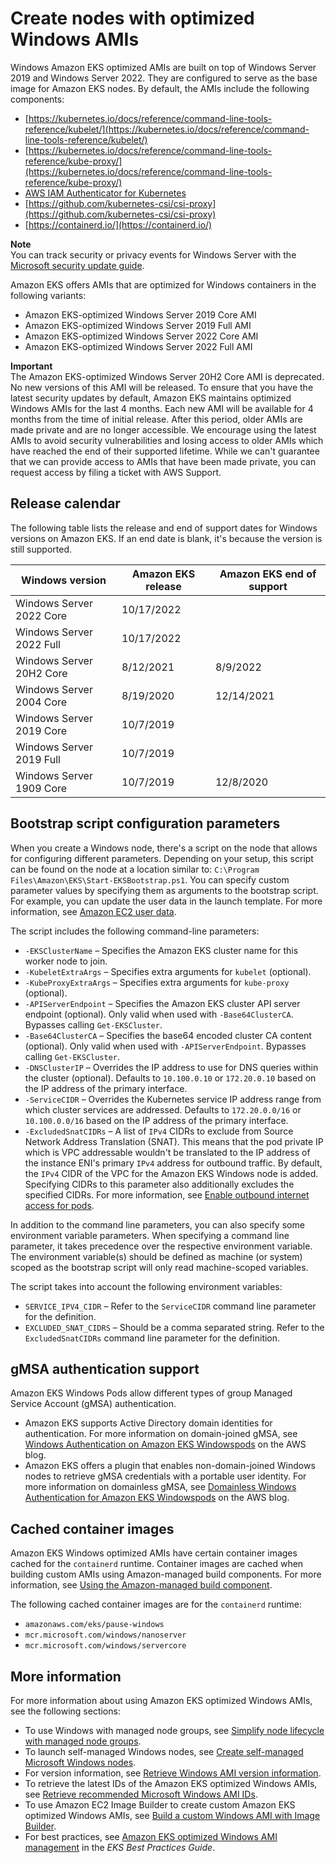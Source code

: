 # Create nodes with optimized Windows AMIs<a name="eks-optimized-windows-ami"></a>

Windows Amazon EKS optimized AMIs are built on top of Windows Server 2019 and Windows Server 2022\. They are configured to serve as the base image for Amazon EKS nodes\. By default, the AMIs include the following components:
+ [https://kubernetes.io/docs/reference/command-line-tools-reference/kubelet/](https://kubernetes.io/docs/reference/command-line-tools-reference/kubelet/)
+ [https://kubernetes.io/docs/reference/command-line-tools-reference/kube-proxy/](https://kubernetes.io/docs/reference/command-line-tools-reference/kube-proxy/)
+ [AWS IAM Authenticator for Kubernetes](https://github.com/kubernetes-sigs/aws-iam-authenticator)
+ [https://github.com/kubernetes-csi/csi-proxy](https://github.com/kubernetes-csi/csi-proxy)
+ [https://containerd.io/](https://containerd.io/)

**Note**  
You can track security or privacy events for Windows Server with the [Microsoft security update guide](https://portal.msrc.microsoft.com/en-us/security-guidance)\.

Amazon EKS offers AMIs that are optimized for Windows containers in the following variants:
+ Amazon EKS\-optimized Windows Server 2019 Core AMI
+ Amazon EKS\-optimized Windows Server 2019 Full AMI
+ Amazon EKS\-optimized Windows Server 2022 Core AMI
+ Amazon EKS\-optimized Windows Server 2022 Full AMI

**Important**  
The Amazon EKS\-optimized Windows Server 20H2 Core AMI is deprecated\. No new versions of this AMI will be released\.
To ensure that you have the latest security updates by default, Amazon EKS maintains optimized Windows AMIs for the last 4 months\. Each new AMI will be available for 4 months from the time of initial release\. After this period, older AMIs are made private and are no longer accessible\. We encourage using the latest AMIs to avoid security vulnerabilities and losing access to older AMIs which have reached the end of their supported lifetime\. While we can't guarantee that we can provide access to AMIs that have been made private, you can request access by filing a ticket with AWS Support\.

## Release calendar<a name="windows-ami-release-calendar"></a>

The following table lists the release and end of support dates for Windows versions on Amazon EKS\. If an end date is blank, it's because the version is still supported\.


| Windows version | Amazon EKS release | Amazon EKS end of support | 
| --- | --- | --- | 
| Windows Server 2022 Core | 10/17/2022 |  | 
| Windows Server 2022 Full | 10/17/2022 |  | 
| Windows Server 20H2 Core | 8/12/2021 | 8/9/2022 | 
| Windows Server 2004 Core | 8/19/2020 | 12/14/2021 | 
| Windows Server 2019 Core | 10/7/2019 |  | 
| Windows Server 2019 Full | 10/7/2019 |  | 
| Windows Server 1909 Core | 10/7/2019 | 12/8/2020 | 

## Bootstrap script configuration parameters<a name="bootstrap-script-configuration-parameters"></a>

When you create a Windows node, there's a script on the node that allows for configuring different parameters\. Depending on your setup, this script can be found on the node at a location similar to: `C:\Program Files\Amazon\EKS\Start-EKSBootstrap.ps1`\. You can specify custom parameter values by specifying them as arguments to the bootstrap script\. For example, you can update the user data in the launch template\. For more information, see [Amazon EC2 user data](launch-templates.md#launch-template-user-data)\.

The script includes the following command\-line parameters:
+ `-EKSClusterName` – Specifies the Amazon EKS cluster name for this worker node to join\.
+ `-KubeletExtraArgs` – Specifies extra arguments for `kubelet` \(optional\)\.
+ `-KubeProxyExtraArgs` – Specifies extra arguments for `kube-proxy` \(optional\)\.
+ `-APIServerEndpoint` – Specifies the Amazon EKS cluster API server endpoint \(optional\)\. Only valid when used with `-Base64ClusterCA`\. Bypasses calling `Get-EKSCluster`\.
+ `-Base64ClusterCA` – Specifies the base64 encoded cluster CA content \(optional\)\. Only valid when used with `-APIServerEndpoint`\. Bypasses calling `Get-EKSCluster`\.
+ `-DNSClusterIP` – Overrides the IP address to use for DNS queries within the cluster \(optional\)\. Defaults to `10.100.0.10` or `172.20.0.10` based on the IP address of the primary interface\.
+ `-ServiceCIDR` – Overrides the Kubernetes service IP address range from which cluster services are addressed\. Defaults to `172.20.0.0/16` or `10.100.0.0/16` based on the IP address of the primary interface\.
+ `-ExcludedSnatCIDRs` – A list of `IPv4` CIDRs to exclude from Source Network Address Translation \(SNAT\)\. This means that the pod private IP which is VPC addressable wouldn't be translated to the IP address of the instance ENI's primary `IPv4` address for outbound traffic\. By default, the `IPv4` CIDR of the VPC for the Amazon EKS Windows node is added\. Specifying CIDRs to this parameter also additionally excludes the specified CIDRs\. For more information, see [Enable outbound internet access for pods](external-snat.md)\.

In addition to the command line parameters, you can also specify some environment variable parameters\. When specifying a command line parameter, it takes precedence over the respective environment variable\. The environment variable\(s\) should be defined as machine \(or system\) scoped as the bootstrap script will only read machine\-scoped variables\.

The script takes into account the following environment variables:
+ `SERVICE_IPV4_CIDR` – Refer to the `ServiceCIDR` command line parameter for the definition\. 
+ `EXCLUDED_SNAT_CIDRS` – Should be a comma separated string\. Refer to the `ExcludedSnatCIDRs` command line parameter for the definition\.

## gMSA authentication support<a name="ad-and-gmsa-support"></a>

Amazon EKS Windows Pods allow different types of group Managed Service Account \(gMSA\) authentication\.
+ Amazon EKS supports Active Directory domain identities for authentication\. For more information on domain\-joined gMSA, see [Windows Authentication on Amazon EKS Windowspods](https://aws.amazon.com/blogs/containers/windows-authentication-on-amazon-eks-windows-pods/) on the AWS blog\.
+ Amazon EKS offers a plugin that enables non\-domain\-joined Windows nodes to retrieve gMSA credentials with a portable user identity\. For more information on domainless gMSA, see [Domainless Windows Authentication for Amazon EKS Windowspods](https://aws.amazon.com/blogs/containers/domainless-windows-authentication-for-amazon-eks-windows-pods/) on the AWS blog\.

## Cached container images<a name="windows-cached-container-images"></a>

Amazon EKS Windows optimized AMIs have certain container images cached for the `containerd` runtime\. Container images are cached when building custom AMIs using Amazon\-managed build components\. For more information, see [Using the Amazon\-managed build component](eks-custom-ami-windows.md#custom-windows-ami-build-component)\.

The following cached container images are for the `containerd` runtime:
+ `amazonaws.com/eks/pause-windows`
+ `mcr.microsoft.com/windows/nanoserver`
+ `mcr.microsoft.com/windows/servercore`

## More information<a name="windows-more-information"></a>

For more information about using Amazon EKS optimized Windows AMIs, see the following sections:
+ To use Windows with managed node groups, see [Simplify node lifecycle with managed node groups](managed-node-groups.md)\.
+ To launch self\-managed Windows nodes, see [Create self\-managed Microsoft Windows nodes](launch-windows-workers.md)\.
+ For version information, see [Retrieve Windows AMI version information](eks-ami-versions-windows.md)\.
+ To retrieve the latest IDs of the Amazon EKS optimized Windows AMIs, see [Retrieve recommended Microsoft Windows AMI IDs](retrieve-windows-ami-id.md)\.
+ To use Amazon EC2 Image Builder to create custom Amazon EKS optimized Windows AMIs, see [Build a custom Windows AMI with Image Builder](eks-custom-ami-windows.md)\.
+ For best practices, see [Amazon EKS optimized Windows AMI management](https://aws.github.io/aws-eks-best-practices/windows/docs/ami/) in the *EKS Best Practices Guide*\.